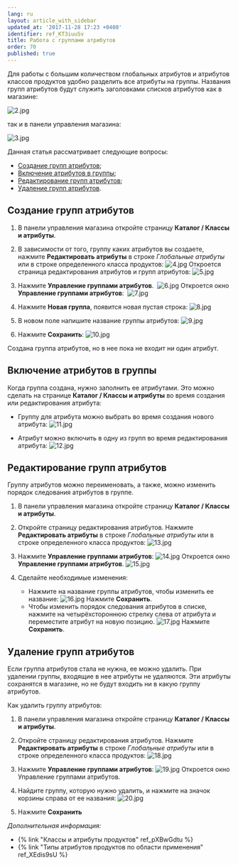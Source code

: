 ```yaml
---
lang: ru
layout: article_with_sidebar
updated_at: '2017-11-28 17:23 +0400'
identifier: ref_KT3iuuSv
title: Работа с группами атрибутов
order: 70
published: true
---
```

Для работы с большим количеством глобальных атрибутов и атрибутов классов продуктов удобно разделить все атрибуты на группы. Названия групп атрибутов будут служить заголовками списков атрибутов как в магазине:

![2.jpg]({{site.baseurl}}/attachments/ref_KT3iuuSv/2.jpg)

так и в панели управления магазина:

![3.jpg]({{site.baseurl}}/attachments/ref_KT3iuuSv/3.jpg)

Данная статья рассматривает следующие вопросы:

*   [Создание групп атрибутов](#adding-attribute-groups);
*   [Включение атрибутов в группы](#assigning-attributes-to-an-attribute-group);
*   [Редактирование групп атрибутов](#editing-attribute-groups);
*   [Удаление групп атрибутов](#deleting-attribute-groups).

## Создание групп атрибутов

1.  В панели управления магазина откройте страницу **Каталог / Классы и атрибуты**.

2.  В зависимости от того, группу каких атрибутов вы создаете, нажмите **Редактировать атрибуты** в строке _Глобальные атрибуты_ или в строке определенного класса продуктов:
    ![4.jpg]({{site.baseurl}}/attachments/ref_KT3iuuSv/4.jpg)
    Откроется страница редактирования атрибутов и групп атрибутов:
    ![5.jpg]({{site.baseurl}}/attachments/ref_KT3iuuSv/5.jpg)
    
3.  Нажмите **Управление группами атрибутов**. 
    ![6.jpg]({{site.baseurl}}/attachments/ref_KT3iuuSv/6.jpg)
    Откроется окно **Управление группами атрибутов**: 
    ![7.jpg]({{site.baseurl}}/attachments/ref_KT3iuuSv/7.jpg)
    
4.  Нажмите **Новая группа**, появится новая пустая строка:
    ![8.jpg]({{site.baseurl}}/attachments/ref_KT3iuuSv/8.jpg)

5.  В новом поле напишите название группы атрибутов:
    ![9.jpg]({{site.baseurl}}/attachments/ref_KT3iuuSv/9.jpg)
    
6.  Нажмите **Сохранить**:
    ![10.jpg]({{site.baseurl}}/attachments/ref_KT3iuuSv/10.jpg)

Создана группа атрибутов, но в нее пока не входит ни один атрибут. 

## Включение атрибутов в группы

Когда группа создана, нужно заполнить ее атрибутами. Это можно сделать на странице **Каталог / Классы и атрибуты** во время создания или редактирования атрибута:

*   Группу для атрибута можно выбрать во время создания нового атрибута:
    ![11.jpg]({{site.baseurl}}/attachments/ref_KT3iuuSv/11.jpg)

*   Атрибут можно включить в одну из групп во время редактирования атрибута:
    ![12.jpg]({{site.baseurl}}/attachments/ref_KT3iuuSv/12.jpg)

## Редактирование групп атрибутов

Группу атрибутов можно переименовать, а также, можно изменить порядок следования атрибутов в группе.


1.  В панели управления магазина откройте страницу **Каталог / Классы и атрибуты**.

2.  Откройте страницу редактирования атрибутов. Нажмите **Редактировать атрибуты** в строке _Глобальные атрибуты_ или в строке определенного класса продуктов:
    ![13.jpg]({{site.baseurl}}/attachments/ref_KT3iuuSv/13.jpg)
    
3.  Нажмите **Управление группами атрибутов**:
    ![14.jpg]({{site.baseurl}}/attachments/ref_KT3iuuSv/14.jpg)
    Откроется окно **Управление группами атрибутов**.
    ![15.jpg]({{site.baseurl}}/attachments/ref_KT3iuuSv/15.jpg)

4.  Сделайте необходимые изменения:

    *   Нажмите на название группы атрибутов, чтобы изменить ее название:
        ![16.jpg]({{site.baseurl}}/attachments/ref_KT3iuuSv/16.jpg)
        Нажмите **Сохранить**.
    *   Чтобы изменить порядок следования атрибутов в списке, нажмите на четырёхстороннюю стрелку слева от атрибута и переместите атрибут на новую позицию.
        ![17.jpg]({{site.baseurl}}/attachments/ref_KT3iuuSv/17.jpg)
        Нажмите **Сохранить**.

## Удаление групп атрибутов

Если группа атрибутов стала не нужна, ее можно удалить. При удалении группы, входящие в нее атрибуты не удаляются. Эти атрибуты сохранятся в магазине, но не будут входить ни в какую группу атрибутов.

Как удалить группу атрибутов:

1.  В панели управления магазина откройте страницу **Каталог / Классы и атрибуты**.

2.  Откройте страницу редактирования атрибутов. Нажмите **Редактировать атрибуты** в строке _Глобальные атрибуты_ или в строке определенного класса продуктов:
    ![18.jpg]({{site.baseurl}}/attachments/ref_KT3iuuSv/18.jpg)
    
3.  Нажмите **Управление группами атрибутов**:
    ![19.jpg]({{site.baseurl}}/attachments/ref_KT3iuuSv/19.jpg)
    Откроется окно Управление группами атрибутов.
    
4.  Найдите группу, которую нужно удалить, и нажмите на значок корзины справа от ее названия:
    ![20.jpg]({{site.baseurl}}/attachments/ref_KT3iuuSv/20.jpg)
        
5.  Нажмите **Сохранить**

_Дополнительная информация:_

*   {% link "Классы и атрибуты продуктов" ref_pXBwGdtu %}
*   {% link "Типы атрибутов продуктов по области применения" ref_XEdis9sU %}

